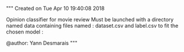 """
Created on Tue Apr 10 19:40:08 2018

Opinion classifier for movie review
Must be launched with a directory named data containing files named :
dataset.csv and label.csv to fit the chosen model :

@author: Yann Desmarais
"""
